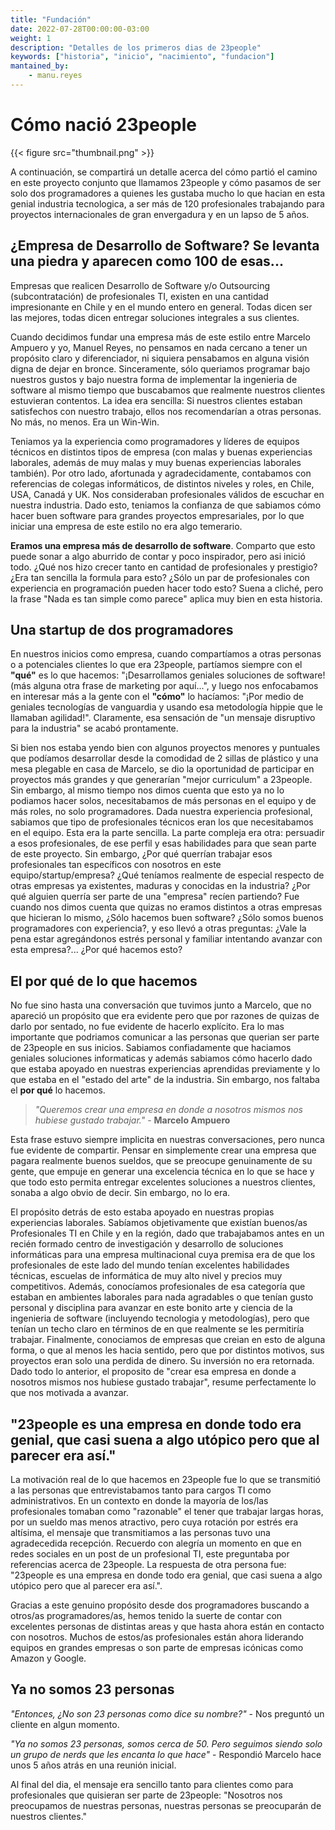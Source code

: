 ```yaml
---
title: "Fundación"
date: 2022-07-28T00:00:00-03:00
weight: 1
description: "Detalles de los primeros dias de 23people"
keywords: ["historia", "inicio", "nacimiento", "fundacion"]
mantained_by:
    - manu.reyes
---
```


# Cómo nació 23people

{{< figure src="thumbnail.png" >}}

A continuación, se compartirá un detalle acerca del cómo partió el camino en este proyecto conjunto que llamamos 23people y cómo pasamos de ser solo dos programadores a quienes les gustaba mucho lo que hacian en esta genial industria tecnologica, a ser más de 120 profesionales trabajando para proyectos internacionales de gran envergadura y en un lapso de 5 años.

## ¿Empresa de Desarrollo de Software? Se levanta una piedra y aparecen como 100 de esas...

Empresas que realicen Desarrollo de Software y/o Outsourcing (subcontratación) de profesionales TI, existen en una cantidad impresionante en Chile y en el mundo entero en general. Todas dicen ser las mejores, todas dicen entregar soluciones integrales a sus clientes.

Cuando decidimos fundar una empresa más de este estilo entre Marcelo Ampuero y yo, Manuel Reyes, no pensamos en nada cercano a tener un propósito claro y diferenciador, ni siquiera pensabamos en alguna visión digna de dejar en bronce. Sinceramente, sólo queriamos programar bajo nuestros gustos y bajo nuestra forma de implementar la ingenieria de software al mismo tiempo que buscabamos que realmente nuestros clientes estuvieran contentos. La idea era sencilla: Si nuestros clientes estaban satisfechos con nuestro trabajo, ellos nos recomendarían a otras personas. No más, no menos. Era un Win-Win.

Teniamos ya la experiencia como programadores y líderes de equipos técnicos en distintos tipos de empresa (con malas y buenas experiencias laborales, además de muy malas y muy buenas experiencias laborales también). Por otro lado, afortunada y agradecidamente, contabamos con referencias de colegas informáticos, de distintos niveles y roles, en Chile, USA, Canadá y UK. Nos consideraban profesionales válidos de escuchar en nuestra industria. Dado esto, teniamos la confianza de que sabiamos cómo hacer buen software para grandes proyectos empresariales, por lo que iniciar una empresa de este estilo no era algo temerario.

**Eramos una empresa más de desarrollo de software**. Comparto que esto puede sonar a algo aburrido de contar y poco inspirador, pero asi inició todo. ¿Qué nos hizo crecer tanto en cantidad de profesionales y prestigio? ¿Era tan sencilla la formula para esto? ¿Sólo un par de profesionales con experiencia en programación pueden hacer todo esto? Suena a cliché, pero la frase "Nada es tan simple como parece" aplica muy bien en esta historia.

## Una startup de dos programadores

En nuestros inicios como empresa, cuando compartíamos a otras personas o a potenciales clientes lo que era 23people, partíamos siempre con el **"qué"** es lo que hacemos: "¡Desarrollamos geniales soluciones de software! (más alguna otra frase de marketing por aquí...", y luego nos enfocabamos en interesar más a la gente con el **"cómo"** lo hacíamos: "¡Por medio de geniales tecnologías de vanguardia y usando esa metodología hippie que le llamaban agilidad!". Claramente, esa sensación de "un mensaje disruptivo para la industria" se acabó prontamente.

Si bien nos estaba yendo bien con algunos proyectos menores y puntuales que podíamos desarrollar desde la comodidad de 2 sillas de plástico y una mesa plegable en casa de Marcelo, se dio la oportunidad de participar en proyectos más grandes y que generarían "mejor curriculum" a 23people. Sin embargo, al mismo tiempo nos dimos cuenta que esto ya no lo podiamos hacer solos, necesitabamos de más personas en el equipo y de más roles, no solo programadores. Dada nuestra experiencia profesional, sabiamos que tipo de profesionales técnicos eran los que necesitabamos en el equipo. Esta era la parte sencilla. La parte compleja era otra: persuadir a esos profesionales, de ese perfil y esas habilidades para que sean parte de este proyecto. Sin embargo, ¿Por qué querrían trabajar esos profesionales tan específicos con nosotros en este equipo/startup/empresa? ¿Qué teníamos realmente de especial respecto de otras empresas ya existentes, maduras y conocidas en la industria? ¿Por qué alguien querría ser parte de una "empresa" recíen partiendo? Fue cuando nos dimos cuenta que quizas no eramos distintos a otras empresas que hicieran lo mismo, ¿Sólo hacemos buen software? ¿Sólo somos buenos programadores con experiencia?, y eso llevó a otras preguntas: ¿Vale la pena estar agregándonos estrés personal y familiar intentando avanzar con esta empresa?... ¿Por qué hacemos esto?

## El por qué de lo que hacemos

No fue sino hasta una conversación que tuvimos junto a Marcelo, que no apareció un propósito que era evidente pero que por razones de quizas de darlo por sentado, no fue evidente de hacerlo explícito. Era lo mas importante que podriamos comunicar a las personas que querian ser parte de 23people en sus inicios. Sabiamos confiadamente que haciamos geniales soluciones informaticas y además sabiamos cómo hacerlo dado que estaba apoyado en nuestras experiencias aprendidas previamente y lo que estaba en el "estado del arte" de la industria. Sin embargo, nos faltaba el **por qué** lo hacemos.

> _"Queremos crear una empresa en donde a nosotros mismos nos hubiese gustado trabajar."_ - **Marcelo Ampuero**

Esta frase estuvo siempre implicita en nuestras conversaciones, pero nunca fue evidente de compartir. Pensar en simplemente crear una empresa que pagara realmente buenos sueldos, que se preocupe genuinamente de su gente, que empuje en generar una excelencia técnica en lo que se hace y que todo esto permita entregar excelentes soluciones a nuestros clientes, sonaba a algo obvio de decir. Sin embargo, no lo era.

El propósito detrás de esto estaba apoyado en nuestras propias experiencias laborales. Sabíamos objetivamente que existían buenos/as Profesionales TI en Chile y en la región, dado que trabajabamos antes en un recién formado centro de investigación y desarrollo de soluciones informáticas para una empresa multinacional cuya premisa era de que los profesionales de este lado del mundo tenían excelentes habilidades técnicas, escuelas de informática de muy alto nivel y precios muy competitivos. Además, conocíamos profesionales de esa categoría que estaban en ambientes laborales para nada agradables o que tenían gusto personal y disciplina para avanzar en este bonito arte y ciencia de la ingenieria de software (incluyendo tecnologia y metodologías), pero que tenían un techo claro en términos de en que realmente se les permitiría trabajar. Finalmente, conociamos de empresas que creian en esto de alguna forma, o que al menos les hacia sentido, pero que por distintos motivos, sus proyectos eran solo una perdida de dinero. Su inversión no era retornada. Dado todo lo anterior, el proposito de "crear esa empresa en donde a nosotros mismos nos hubiese gustado trabajar", resume perfectamente lo que nos motivada a avanzar.

## "23people es una empresa en donde todo era genial, que casi suena a algo utópico pero que al parecer era así."

La motivación real de lo que hacemos en 23people fue lo que se transmitió a las personas que entrevistabamos tanto para cargos TI como administrativos. En un contexto en donde la mayoría de los/las profesionales tomaban como "razonable" el tener que trabajar largas horas, por un sueldo mas menos atractivo, pero cuya rotación por estrés era altísima, el mensaje que transmitiamos a las personas tuvo una agradecedida recepción. Recuerdo con alegría un momento en que en redes sociales en un post de un profesional TI, este preguntaba por referencias acerca de 23people. La respuesta de otra persona fue: "23people es una empresa en donde todo era genial, que casi suena a algo utópico pero que al parecer era así.".

Gracias a este genuino propósito desde dos programadores buscando a otros/as programadores/as, hemos tenido la suerte de contar con excelentes personas de distintas areas y que hasta ahora están en contacto con nosotros. Muchos de estos/as profesionales están ahora liderando equipos en grandes empresas o son parte de empresas icónicas como Amazon y Google.

## Ya no somos 23 personas

_"Entonces, ¿No son 23 personas como dice su nombre?"_ - Nos preguntó un cliente en algun momento.

_"Ya no somos 23 personas, somos cerca de 50. Pero seguimos siendo solo un grupo de nerds que les encanta lo que hace"_ - Respondió Marcelo hace unos 5 años atrás en una reunión inicial.

Al final del dia, el mensaje era sencillo tanto para clientes como para profesionales que quisieran ser parte de 23people: "Nosotros nos preocupamos de nuestras personas, nuestras personas se preocuparán de nuestros clientes."

